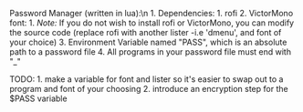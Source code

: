 Password Manager (written in lua):\n
    1. Dependencies:
        1. rofi
        2. VictorMono font:
            1. *Note:* If you do not wish to install rofi or VictorMono, you can modify the source code (replace rofi with another lister -i.e 'dmenu', and font of your choice)
        3. Environment Variable named "PASS", which is an absolute path to a password file
        4. All programs in your password file must end with "_"

TODO:
    1. make a variable for font and lister so it's easier to swap out to a program and font of your choosing
    2. introduce an encryption step for the $PASS variable
